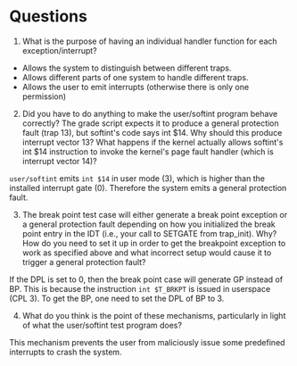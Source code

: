 # Questions

1. What is the purpose of having an individual handler function for each exception/interrupt?

- Allows the system to distinguish between different traps.
- Allows different parts of one system to handle different traps.
- Allows the user to emit interrupts (otherwise there is only one permission)

2. Did you have to do anything to make the user/softint program behave correctly? The grade script expects it to produce a general protection fault (trap 13), but softint's code says int $14. Why should this produce interrupt vector 13? What happens if the kernel actually allows softint's int $14 instruction to invoke the kernel's page fault handler (which is interrupt vector 14)?

`user/softint` emits `int $14` in user mode (3), which is higher than the installed interrupt gate (0). Therefore the system emits a general protection fault.

3. The break point test case will either generate a break point exception or a general protection fault depending on how you initialized the break point entry in the IDT (i.e., your call to SETGATE from trap\_init). Why? How do you need to set it up in order to get the breakpoint exception to work as specified above and what incorrect setup would cause it to trigger a general protection fault?

If the DPL is set to 0, then the break point case will generate GP instead of BP. This is because the instruction `int $T_BRKPT` is issued in userspace (CPL 3). To get the BP, one need to set the DPL of BP to 3.

4.  What do you think is the point of these mechanisms, particularly in light of what the user/softint test program does?

This mechanism prevents the user from maliciously issue some predefined interrupts to crash the system.
